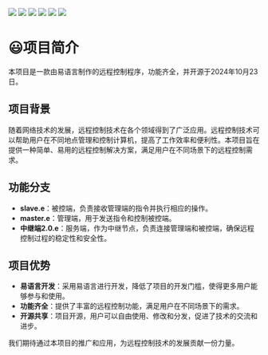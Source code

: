 ![](https://img.shields.io/github/stars/pandao/editor.md.svg) ![](https://img.shields.io/github/forks/pandao/editor.md.svg) ![](https://img.shields.io/github/tag/pandao/editor.md.svg) ![](https://img.shields.io/github/release/pandao/editor.md.svg) ![](https://img.shields.io/github/issues/pandao/editor.md.svg) ![](https://img.shields.io/bower/v/editor.md.svg)
# 😃项目简介

本项目是一款由易语言制作的远程控制程序，功能齐全，并开源于2024年10月23日。

## 项目背景

随着网络技术的发展，远程控制技术在各个领域得到了广泛应用。远程控制技术可以帮助用户在不同地点管理和控制计算机，提高了工作效率和便利性。本项目旨在提供一种简单、易用的远程控制解决方案，满足用户在不同场景下的远程控制需求。

## 功能分支

- **slave.e**：被控端，负责接收管理端的指令并执行相应的操作。
- **master.e**：管理端，用于发送指令和控制被控端。
- **中继端2.0.e**：服务端，作为中继节点，负责连接管理端和被控端，确保远程控制过程的稳定性和安全性。

## 项目优势

- **易语言开发**：采用易语言进行开发，降低了项目的开发门槛，使得更多用户能够参与和使用。
- **功能齐全**：提供了丰富的远程控制功能，满足用户在不同场景下的需求。
- **开源共享**：项目开源，用户可以自由使用、修改和分发，促进了技术的交流和进步。

我们期待通过本项目的推广和应用，为远程控制技术的发展贡献一份力量。
